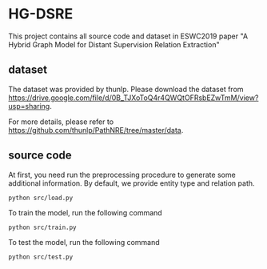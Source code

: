 # HG-DSRE

This project contains all source code and dataset in ESWC2019 paper "A Hybrid Graph Model for Distant Supervision Relation Extraction"


## dataset 

The dataset was provided by thunlp. 
Please download the dataset from https://drive.google.com/file/d/0B_TJXoToQ4r4QWQtOFRsbEZwTmM/view?usp=sharing.

For more details, please refer to https://github.com/thunlp/PathNRE/tree/master/data.

## source code 
At first, you need run the preprocessing procedure to generate some additional information. By default, we provide entity type and relation path.
```
python src/load.py
```

To train the model, run the following command 
```
python src/train.py 
```

To test the model, run the following command 
```
python src/test.py
```

